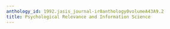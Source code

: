```yaml
---
anthology_id: 1992.jasis_journal-ir0anthology0volumeA43A9.2
title: Psychological Relevance and Information Science
---
```

